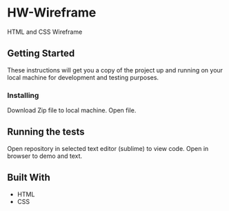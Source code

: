 # HW-Wireframe

HTML and CSS Wireframe

## Getting Started

These instructions will get you a copy of the project up and running on your local machine for development and testing purposes. 

### Installing

Download Zip file to local machine. Open file.

## Running the tests

Open repository in selected text editor (sublime) to view code. Open in browser to demo and text.

## Built With

* HTML
* CSS


